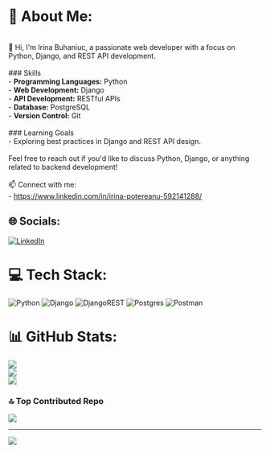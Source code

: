 # 💫 About Me:
<br>👋 Hi, I'm Irina Buhaniuc, a passionate web developer with a focus on Python, Django, and REST API development.<br><br>### Skills<br>- **Programming Languages:** Python<br>- **Web Development:** Django<br>- **API Development:** RESTful APIs<br>- **Database:** PostgreSQL<br>- **Version Control:** Git<br><br>### Learning Goals<br>- Exploring best practices in Django and REST API design.<br><br>Feel free to reach out if you'd like to discuss Python, Django, or anything related to backend development!<br><br>📫 Connect with me:<br>- https://www.linkedin.com/in/irina-potereanu-592141288/


## 🌐 Socials:
[![LinkedIn](https://img.shields.io/badge/LinkedIn-%230077B5.svg?logo=linkedin&logoColor=white)](https://linkedin.com/in/irina-potereanu-592141288) 

# 💻 Tech Stack:
![Python](https://img.shields.io/badge/python-3670A0?style=for-the-badge&logo=python&logoColor=ffdd54) ![Django](https://img.shields.io/badge/django-%23092E20.svg?style=for-the-badge&logo=django&logoColor=white) ![DjangoREST](https://img.shields.io/badge/DJANGO-REST-ff1709?style=for-the-badge&logo=django&logoColor=white&color=ff1709&labelColor=gray) ![Postgres](https://img.shields.io/badge/postgres-%23316192.svg?style=for-the-badge&logo=postgresql&logoColor=white) ![Postman](https://img.shields.io/badge/Postman-FF6C37?style=for-the-badge&logo=postman&logoColor=white)
# 📊 GitHub Stats:
![](https://github-readme-stats.vercel.app/api?username=IrinaBuhaniuc&theme=dark&hide_border=true&include_all_commits=false&count_private=true)<br/>
![](https://github-readme-streak-stats.herokuapp.com/?user=IrinaBuhaniuc&theme=dark&hide_border=true)<br/>
![](https://github-readme-stats.vercel.app/api/top-langs/?username=IrinaBuhaniuc&theme=dark&hide_border=true&include_all_commits=false&count_private=true&layout=compact)

### 🔝 Top Contributed Repo
![](https://github-contributor-stats.vercel.app/api?username=IrinaBuhaniuc&limit=5&theme=dark&combine_all_yearly_contributions=true)

---
[![](https://visitcount.itsvg.in/api?id=IrinaBuhaniuc&icon=0&color=0)](https://visitcount.itsvg.in)

<!-- Proudly created with GPRM ( https://gprm.itsvg.in ) -->
